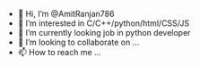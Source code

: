 - 👋 Hi, I’m @AmitRanjan786
- 👀 I’m interested in C/C++/python/html/CSS/JS
- 🌱 I’m currently looking job in python developer
- 💞️ I’m looking to collaborate on ...
- 📫 How to reach me ...

<!---
AmitRanjan786/AmitRanjan786 is a ✨ special ✨ repository because its `README.md` (this file) appears on your GitHub profile.
You can click the Preview link to take a look at your changes.
--->
